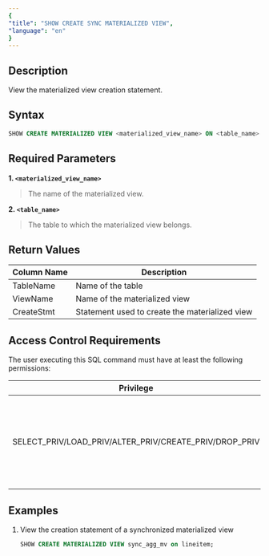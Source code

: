 ```yaml
---
{
"title": "SHOW CREATE SYNC MATERIALIZED VIEW",
"language": "en"
}
---
```


## Description

View the materialized view creation statement.

## Syntax

```sql
SHOW CREATE MATERIALIZED VIEW <materialized_view_name> ON <table_name>
```

## Required Parameters

**1. `<materialized_view_name>`**

> The name of the materialized view.

**2. `<table_name>`**

> The table to which the materialized view belongs.

## Return Values

|Column Name | Description   |
| -- |------|
| TableName | Name of the table   |
| ViewName | Name of the materialized view |
| CreateStmt | Statement used to create the materialized view |

## Access Control Requirements

The user executing this SQL command must have at least the following permissions:

| Privilege | Object | Notes                                                        |
| --------- | ------ | ------------------------------------------------------------ |
| SELECT_PRIV/LOAD_PRIV/ALTER_PRIV/CREATE_PRIV/DROP_PRIV | Table  | You need to have permissions for the table to which the current materialized view belongs |

## Examples

1. View the creation statement of a synchronized materialized view

   ```sql
   SHOW CREATE MATERIALIZED VIEW sync_agg_mv on lineitem;
   ```
   